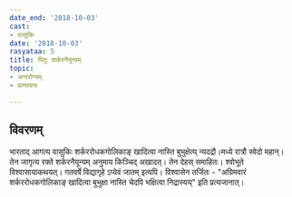 ```yaml
---
date_end: '2018-10-03'
cast:
- वासुकिः
date: '2018-10-03'
rasyataa: 5
title: पितुः शर्करनैयून्यम्
topic:
- अनारोग्यम्
- प्राणापायः

---
```


## विवरणम्
भारताद् आगत्य वासुकिः शर्कररोधकगोलिकाङ् खादित्वा नास्ति बुभुक्षेत्य् न्यदद्रौ।मध्ये रात्रौ स्वेदो महान्। तेन जागृत्य रक्ते शर्करनैयून्यम् अनुमाय किञ्चिद् अखादत्। तेन देहस् समाहितः। श्वोभूते विश्वासायाकथयत्। गतवर्षे विद्यागृहे ऽप्येवं जातम् इत्यपि। विश्वासेन तर्जितः - "अग्रिमवारं शर्कररोधकगोलिकाङ् खादित्वा बुभुक्षा नास्ति चेदपि भक्षित्वा निद्रास्यय्" इति प्रत्यजानात्।

